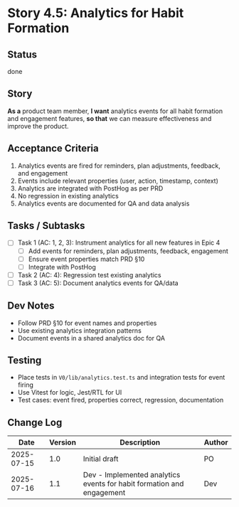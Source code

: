 # Story 4.5: Analytics for Habit Formation

## Status
done

## Story
**As a** product team member,
**I want** analytics events for all habit formation and engagement features,
**so that** we can measure effectiveness and improve the product.

## Acceptance Criteria
1. Analytics events are fired for reminders, plan adjustments, feedback, and engagement
2. Events include relevant properties (user, action, timestamp, context)
3. Analytics are integrated with PostHog as per PRD
4. No regression in existing analytics
5. Analytics events are documented for QA and data analysis

## Tasks / Subtasks
- [ ] Task 1 (AC: 1, 2, 3): Instrument analytics for all new features in Epic 4
  - [ ] Add events for reminders, plan adjustments, feedback, engagement
  - [ ] Ensure event properties match PRD §10
  - [ ] Integrate with PostHog
- [ ] Task 2 (AC: 4): Regression test existing analytics
- [ ] Task 3 (AC: 5): Document analytics events for QA/data

## Dev Notes
- Follow PRD §10 for event names and properties
- Use existing analytics integration patterns
- Document events in a shared analytics doc for QA

## Testing
- Place tests in `V0/lib/analytics.test.ts` and integration tests for event firing
- Use Vitest for logic, Jest/RTL for UI
- Test cases: event fired, properties correct, regression, documentation

## Change Log
| Date | Version | Description | Author |
|------|---------|-------------|--------|
| 2025-07-15 | 1.0 | Initial draft | PO |
| 2025-07-16 | 1.1 | Dev - Implemented analytics events for habit formation and engagement | Dev | 